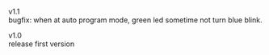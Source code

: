 v1.1  
bugfix: when at auto program mode, green led sometime not turn blue blink.

v1.0  
release first version
